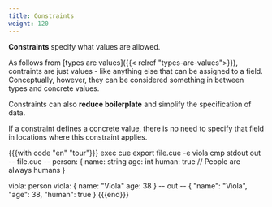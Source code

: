 ```yaml
---
title: Constraints
weight: 120
---
```


**Constraints** specify what values are allowed.

As follows from
[types are values]({{< relref "types-are-values">}}),
contraints are just values
\- like anything else that can be assigned to a field.
Conceptually, however,
they can be considered
something in between types and concrete values.

Constraints can also **reduce boilerplate**
and simplify the specification of data.

If a constraint defines a concrete value,
there is no need to specify that field
in locations where this constraint applies.

{{{with code "en" "tour"}}}
exec cue export file.cue -e viola
cmp stdout out
-- file.cue --
person: {
	name:  string
	age:   int
	human: true // People are always humans
}

viola: person
viola: {
	name: "Viola"
	age:  38
}
-- out --
{
    "name": "Viola",
    "age": 38,
    "human": true
}
{{{end}}}
